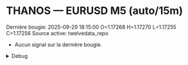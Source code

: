 # THANOS — EURUSD M5 (auto/15m)
Dernière bougie: 2025-09-29 18:15:00  O=1.17268  H=1.17270  L=1.17255  C=1.17256
Source active: twelvedata_repo

- Aucun signal sur la dernière bougie.

<details><summary>Debug</summary>

- TD_API_KEY manquant.

</details>